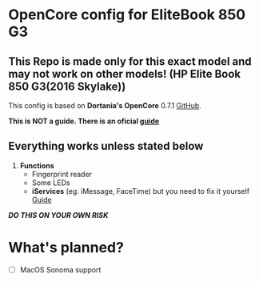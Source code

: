 # OpenCore config for EliteBook 850 G3

## **This Repo is made only for this exact model and may not work on other models! (HP Elite Book 850 G3(2016 Skylake))**

This config is based on **Dortania's OpenCore** 0.7.1 [GitHub](https://github.com/acidanthera/OpenCorePkg).

**This is NOT a guide. There is an oficial [guide](https://dortania.github.io/OpenCore-Install-Guide/)**

## Everything works unless stated below
1.   **Functions**
     - Fingerprint reader
     - Some LEDs
     - **iServices** (eg. iMessage, FaceTime) but you need to fix it yourself [Guide](https://dortania.github.io/OpenCore-Post-Install/universal/iservices.html)

**_DO THIS ON YOUR OWN RISK_**

# What's planned?
- [ ] MacOS Sonoma support
